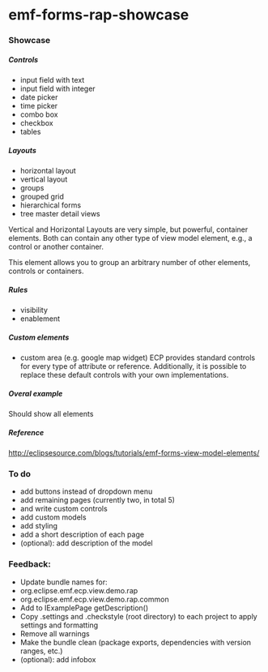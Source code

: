 emf-forms-rap-showcase
======================

### Showcase

##### Controls
* input field with text
* input field with integer
* date picker
* time picker
* combo box
* checkbox
* tables

##### Layouts
* horizontal layout 
* vertical layout 
* groups
* grouped grid
* hierarchical forms
* tree master detail views

Vertical and Horizontal Layouts are very simple, but powerful, container elements. Both can contain any other type of view model element, e.g., a control or another container. 

This element allows you to group an arbitrary number of other elements, controls or containers.

##### Rules
* visibility
* enablement

##### Custom elements
* custom area (e.g. google map widget)
ECP provides standard controls for every type of attribute or reference. Additionally, it is possible to replace these default controls with your own implementations. 

##### Overal example
Should show all elements


##### Reference
http://eclipsesource.com/blogs/tutorials/emf-forms-view-model-elements/


### To do
* add buttons instead of dropdown menu
* add remaining pages (currently two, in total 5)
 * and write custom controls
* add custom models
* add styling
* add a short description of each page
* (optional): add description of the model

### Feedback:

* Update bundle names for:
 * org.eclipse.emf.ecp.view.demo.rap
 * org.eclipse.emf.ecp.view.demo.rap.common
* Add to IExamplePage getDescription()
* Copy .settings and .checkstyle (root directory) to each project to apply settings and formatting
 * Remove all warnings
 * Make the bundle clean (package exports, dependencies with version ranges, etc.)
* (optional): add infobox


